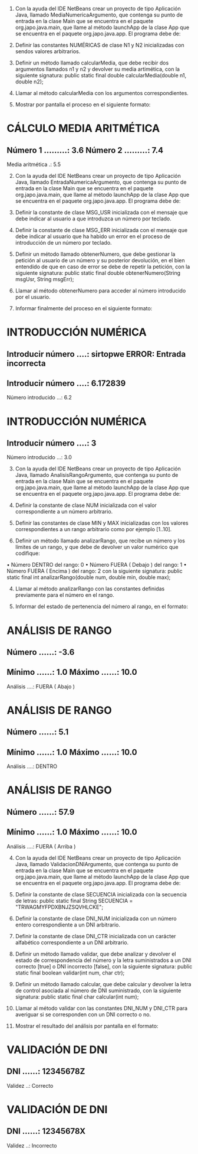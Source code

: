 1. Con la ayuda del IDE NetBeans crear un proyecto de tipo Aplicación Java, llamado
MediaNumericaArgumento, que contenga su punto de entrada en la clase Main que se
encuentra en el paquete org.japo.java.main, que llame al método launchApp de la clase
App que se encuentra en el paquete org.japo.java.app.
El programa debe de:

1. Definir las constantes NUMÉRICAS de clase N1 y N2 inicializadas con sendos
valores arbitrarios.

2. Definir un método llamado calcularMedia, que debe recibir dos argumentos
llamados n1 y n2 y devolver su media artimética, con la siguiente signatura:
public static final double calcularMedia(double n1, double n2);

3. Llamar al método calcularMedia con los argumentos correspondientes.

4. Mostrar por pantalla el proceso en el siguiente formato:

CÁLCULO MEDIA ARITMÉTICA
========================
Número 1 .........: 3.6
Número 2 .........: 7.4
---
Media aritmética .: 5.5


2. Con la ayuda del IDE NetBeans crear un proyecto de tipo Aplicación Java, llamado
EntradaNumericaArgumento, que contenga su punto de entrada en la clase Main que se
encuentra en el paquete org.japo.java.main, que llame al método launchApp de la clase
App que se encuentra en el paquete org.japo.java.app.
El programa debe de:

1. Definir la constante de clase MSG_USR inicializada con el mensaje que debe
indicar al usuario a que introduzca un número por teclado.

2. Definir la constante de clase MSG_ERR inicializada con el mensaje que debe
indicar al usuario que ha habido un error en el proceso de introducción de un
número por teclado.

3. Definir un método llamado obtenerNumero, que debe gestionar la petición al
usuario de un número y su posterior devolución, en el bien entendido de que en
caso de error se debe de repetir la petición, con la siguiente signatura:
public static final double obtenerNumero(String msgUsr, String msgErr);

4. Llamar al método obtenerNumero para acceder al número introducido por el
usuario.

5. Informar finalmente del proceso en el siguiente formato:

INTRODUCCIÓN NUMÉRICA
=====================
Introducir número ....: sirtopwe
ERROR: Entrada incorrecta
---
Introducir número ....: 6.172839
---
Número introducido ...: 6.2

INTRODUCCIÓN NUMÉRICA
=====================
Introducir número ....: 3
---
Número introducido ...: 3.0



3. Con la ayuda del IDE NetBeans crear un proyecto de tipo Aplicación Java, llamado
AnalisisRangoArgumento, que contenga su punto de entrada en la clase Main que se
encuentra en el paquete org.japo.java.main, que llame al método launchApp de la clase
App que se encuentra en el paquete org.japo.java.app.
El programa debe de:

1. Definir la constante de clase NUM inicializada con el valor correspondiente a un
número arbitrario.

2. Definir las constantes de clase MIN y MAX inicializadas con los valores
correspondientes a un rango arbitrario como por ejemplo [1..10].

3. Definir un método llamado analizarRango, que recibe un número y los límites de
un rango, y que debe de devolver un valor numérico que codifique:

• Número DENTRO del rango: 0
• Número FUERA ( Debajo ) del rango: 1
• Número FUERA ( Encima ) del rango: 2
con la siguiente signatura:
public static final int analizarRango(double num, double min, double max);

4. Llamar al método analizarRango con las constantes definidas previamente para el
número en el rango.

5. Informar del estado de pertenencia del número al rango, en el formato:

ANÁLISIS DE RANGO
=================
Número ......: -3.6
---
Mínimo ......: 1.0
Máximo ......: 10.0
---
Análisis ....: FUERA ( Abajo )

ANÁLISIS DE RANGO
=================
Número ......: 5.1
---
Mínimo ......: 1.0
Máximo ......: 10.0
---
Análisis ....: DENTRO

ANÁLISIS DE RANGO
=================
Número ......: 57.9
---
Mínimo ......: 1.0
Máximo ......: 10.0
---
Análisis ....: FUERA ( Arriba )



4. Con la ayuda del IDE NetBeans crear un proyecto de tipo Aplicación Java, llamado
ValidacionDNIArgumento, que contenga su punto de entrada en la clase Main que se
encuentra en el paquete org.japo.java.main, que llame al método launchApp de la clase
App que se encuentra en el paquete org.japo.java.app.
El programa debe de:

1. Definir la constante de clase SECUENCIA inicializada con la secuencia de letras:
public static final String SECUENCIA = "TRWAGMYFPDXBNJZSQVHLCKE";

2. Definir la constante de clase DNI_NUM inicializada con un número entero
correspondiente a un DNI arbitrario.

3. Definir la constante de clase DNI_CTR inicializada con un carácter alfabético
correspondiente a un DNI arbitrario.

4. Definir un método llamado validar, que debe analizar y devolver el estado de
correspondencia del número y la letra suministrados a un DNI correcto [true] o DNI
incorrecto [false], con la siguiente signatura:
public static final boolean validar(int num, char ctr);

5. Definir un método llamado calcular, que debe calcular y devolver la letra de
control asociada al número de DNI suministrado, con la siguiente signatura:
public static final char calcular(int num);

6. Llamar al método validar con las constantes DNI_NUM y DNI_CTR para averiguar si
se corresponden con un DNI correcto o no.

7. Mostrar el resultado del análisis por pantalla en el formato:

VALIDACIÓN DE DNI
=================
DNI ......: 12345678Z
---
Validez ..: Correcto

VALIDACIÓN DE DNI
=================
DNI ......: 12345678X
---
Validez ..: Incorrecto

